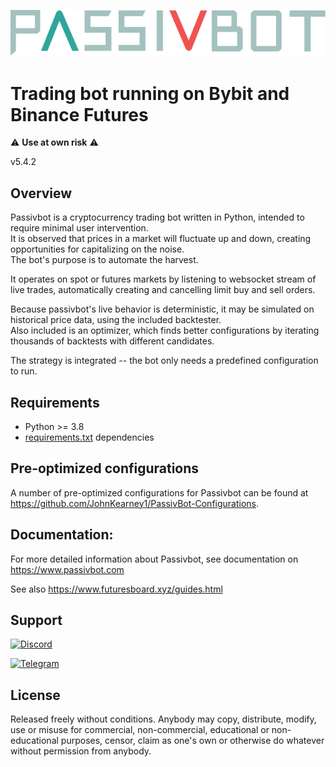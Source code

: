 ![Passivbot](docs/images/pbot_logo_full.svg)

# Trading bot running on Bybit and Binance Futures

:warning: **Use at own risk** :warning:

v5.4.2  

## Overview

Passivbot is a cryptocurrency trading bot written in Python, intended to require minimal user intervention.  
It is observed that prices in a market will fluctuate up and down, creating opportunities for capitalizing on the noise.  
The bot's purpose is to automate the harvest.

It operates on spot or futures markets by listening to websocket stream of live trades,
automatically creating and cancelling limit buy and sell orders.

Because passivbot's live behavior is deterministic, it may be simulated on historical price data, using the included backtester.  
Also included is an optimizer, which finds better configurations by iterating thousands of backtests with different candidates.  

The strategy is integrated -- the bot only needs a predefined configuration to run.

## Requirements

- Python >= 3.8
- [requirements.txt](requirements.txt) dependencies

## Pre-optimized configurations

A number of pre-optimized configurations for Passivbot can be found at https://github.com/JohnKearney1/PassivBot-Configurations.

## Documentation:

For more detailed information about Passivbot, see documentation on https://www.passivbot.com

See also https://www.futuresboard.xyz/guides.html

## Support

[![Discord](https://img.shields.io/badge/Discord-7289DA?style=for-the-badge&logo=discord&logoColor=white)](https://discord.gg/QAF2H2UmzZ)

[![Telegram](https://img.shields.io/badge/Telegram-2CA5E0?style=for-the-badge&logo=telegram&logoColor=white)](https://t.me/passivbot_futures)

## License

Released freely without conditions.
Anybody may copy, distribute, modify, use or misuse for commercial,
non-commercial, educational or non-educational purposes, censor,
claim as one's own or otherwise do whatever without permission from anybody.
